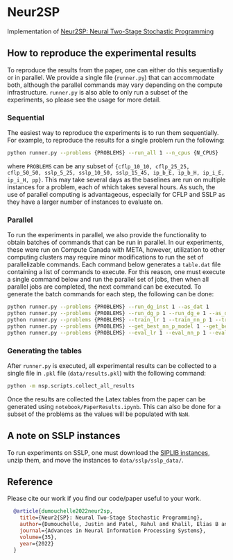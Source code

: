 # Neur2SP

Implementation of [Neur2SP: Neural Two-Stage Stochastic Programming](https://arxiv.org/pdf/2205.12006.pdf)

## How to reproduce the experimental results

To reproduce the results from the paper, one can either do this sequentially or in parallel.  We provide a single file (`runner.py`) that can accommodate both, although the parallel commands may vary depending on the compute infrastructure.  `runner.py` is also able to only run a subset of the experiments, so please see the usage for more detail.

### Sequential

The easiest way to reproduce the experiments is to run them sequentially.  For example, to reproduce the results for a single problem run the following:

```bash
python runner.py --problems {PROBLEMS} --run_all 1 --n_cpus {N_CPUS}
```

where `PROBLEMS` can be any subset of `{cflp_10_10, cflp_25_25, cflp_50_50, sslp_5_25, sslp_10_50, sslp_15_45, ip_b_E, ip_b_H, ip_i_E, ip_i_H, pp}`.  This may take several days as the baselines are run on multiple instances for a problem, each of which takes several hours.  As such, the use of parallel computing is advantageous, especially for CFLP and SSLP as they have a larger number of instances to evaluate on.

### Parallel

To run the experiments in parallel, we also provide the functionality to obtain batches of commands that can be run in parallel.  In our experiments, these were run on Compute Canada with META, however, utilization to other computing clusters may require minor modifications to run the set of parallelizable commands.  Each command below generates a `table.dat` file containing a list of commands to execute. For this reason, one must execute a single command below and run the parallel set of jobs, then when all parallel jobs are completed, the next command can be executed.  To generate the batch commands for each step, the following can be done:

```bash
python runner.py --problems {PROBLEMS} --run_dg_inst 1 --as_dat 1                                         
python runner.py --problems {PROBLEMS} --run_dg_p 1 --run_dg_e 1 --as_dat 1 --n_cpus {N_CPUS}           
python runner.py --problems {PROBLEMS} --train_lr 1 --train_nn_p 1 --train_nn_e 1 --as_dat 1              
python runner.py --problems {PROBLEMS} --get_best_nn_p_model 1 --get_best_nn_e_model 1 --as_dat 1        
python runner.py --problems {PROBLEMS} --eval_lr 1 --eval_nn_p 1 --eval_nn_e 1 --eval_nn_p 1 --as_dat 1 --n_cpus {N_CPUS}
```

### Generating the tables

After `runner.py` is executed, all experimental results can be collected to a single file in `.pkl` file (`data/results.pkl`) with the following command:

```bash
python -m nsp.scripts.collect_all_results
```

Once the results are collected the Latex tables from the paper can be generated using `notebook/PaperResults.ipynb`.  This can also be done for a subset of the problems as the values will be populated with `NaN`.

## A note on SSLP instances

To run experiments on SSLP, one must download the [SIPLIB instances](https://www2.isye.gatech.edu/~sahmed/siplib/sslp/sslp.zip), unzip them, and move the instances to `data/sslp/sslp_data/`.

## Reference

Please cite our work if you find our code/paper useful to your work.

```bibtex
  @article{dumouchelle2022neur2sp,
    title={Neur2{SP}: Neural Two-Stage Stochastic Programming},
    author={Dumouchelle, Justin and Patel, Rahul and Khalil, Elias B and Bodur, Merve},
    journal={Advances in Neural Information Processing Systems},
    volume={35},
    year={2022}
  }
```
